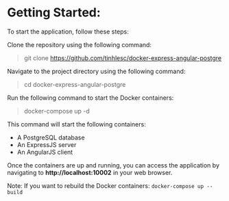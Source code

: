# Getting Started:

To start the application, follow these steps:

Clone the repository using the following command:
> git clone https://github.com/tinhlesc/docker-express-angular-postgre

Navigate to the project directory using the following command:
> cd docker-express-angular-postgre

Run the following command to start the Docker containers:
> docker-compose up -d

This command will start the following containers:
  * A PostgreSQL database
  * An ExpressJS server
  * An AngularJS client

Once the containers are up and running, you can access the application by navigating to **http://localhost:10002** in your web browser.

Note: If you want to rebuild the Docker containers:
```docker-compose up --build```

